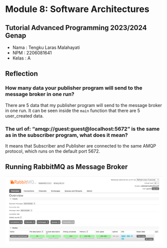 # Module 8: Software Architectures
## Tutorial Advanced Programming 2023/2024 Genap

* Nama  : Tengku Laras Malahayati
* NPM   : 2206081641
* Kelas : A

## Reflection
### How many data your publisher program will send to the message broker in one run?

There are 5 data that my publisher program will send to the message broker in one run. It can be seen inside the `main` function that there are 5 user_created data.

### The url of: “amqp://guest:guest@localhost:5672” is the same as in the subscriber program, what does it mean?

It means that Subscriber and Publisher are connected to the same AMQP protocol, which runs on the default port 5672.

## Running RabbitMQ as Message Broker

![RabbitMQ as Message Broker](image/RabbitMQ.png)